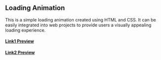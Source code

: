 ## Loading Animation

This is a simple loading animation created using HTML and CSS. It can be easily integrated into web projects to provide users a visually appealing loading experience.

#### <a href = "https://warm-sunburst-f82e16.netlify.app/">Link1 Preview</a>            
#### <a href = "https://zesty-douhua-452816.netlify.app/">Link2 Preview</a>
